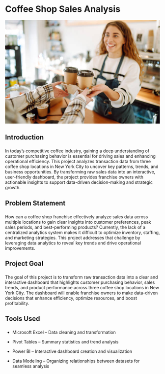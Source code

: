 # Coffee Shop Sales Analysis

![](coffee_shop_image.jpg)

## Introduction
### 
In today’s competitive coffee industry, gaining a deep understanding of customer purchasing behavior is essential for driving sales and enhancing operational efficiency. This project analyzes transaction data from three coffee shop locations in New York City to uncover key patterns, trends, and business opportunities. By transforming raw sales data into an interactive, user-friendly dashboard, the project provides franchise owners with actionable insights to support data-driven decision-making and strategic growth.

## Problem Statement
### 
How can a coffee shop franchise effectively analyze sales data across multiple locations to gain clear insights into customer preferences, peak sales periods, and best-performing products?
Currently, the lack of a centralized analytics system makes it difficult to optimize inventory, staffing, and marketing strategies. This project addresses that challenge by leveraging data analytics to reveal key trends and drive operational improvements.

## Project Goal
### 
The goal of this project is to transform raw transaction data into a clear and interactive dashboard that highlights customer purchasing behavior, sales trends, and product performance across three coffee shop locations in New York City. The dashboard will enable franchise owners to make data-driven decisions that enhance efficiency, optimize resources, and boost profitability.

## Tools Used
### 
- Microsoft Excel – Data cleaning and transformation

- Pivot Tables – Summary statistics and trend analysis

- Power BI – Interactive dashboard creation and visualization

- Data Modeling – Organizing relationships between datasets for seamless analysis
  
